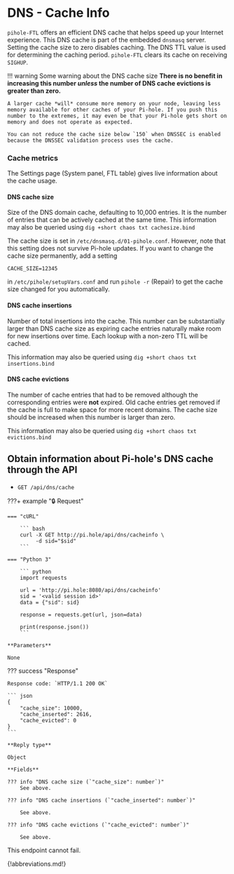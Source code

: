 # DNS - Cache Info

`pihole-FTL` offers an efficient DNS cache that helps speed up your Internet experience. This DNS cache is part of the embedded `dnsmasq` server. Setting the cache size to zero disables caching. The DNS TTL value is used for determining the caching period. `pihole-FTL` clears its cache on receiving `SIGHUP`.

<!-- markdownlint-disable code-block-style -->
!!! warning Some warning about the DNS cache size
    **There is no benefit in increasing this number *unless* the number of DNS cache evictions is greater than zero.**

    A larger cache *will* consume more memory on your node, leaving less memory available for other caches of your Pi-hole. If you push this number to the extremes, it may even be that your Pi-hole gets short on memory and does not operate as expected.

    You can not reduce the cache size below `150` when DNSSEC is enabled because the DNSSEC validation process uses the cache.
<!-- markdownlint-enable code-block-style -->

### Cache metrics

The Settings page (System panel, FTL table) gives live information about the cache usage.

#### DNS cache size

Size of the DNS domain cache, defaulting to 10,000 entries. It is the number of entries that can be actively cached at the same time.
This information may also be queried using `dig +short chaos txt cachesize.bind`

The cache size is set in `/etc/dnsmasq.d/01-pihole.conf`. However, note that this setting does not survive Pi-hole updates. If you want to change the cache size permanently, add a setting

``` plain
CACHE_SIZE=12345
```

in `/etc/pihole/setupVars.conf` and run `pihole -r` (Repair) to get the cache size changed for you automatically.

#### DNS cache insertions

Number of total insertions into the cache. This number can be substantially larger than DNS cache size as expiring cache entries naturally make room for new insertions over time. Each lookup with a non-zero TTL will be cached.

This information may also be queried using `dig +short chaos txt insertions.bind`

#### DNS cache evictions

The number of cache entries that had to be removed although the corresponding entries were **not** expired. Old cache entries get removed if the cache is full to make space for more recent domains. The cache size should be increased when this number is larger than zero.

This information may also be queried using `dig +short chaos txt evictions.bind`


## Obtain information about Pi-hole's DNS cache through the API

- `GET /api/dns/cache`

<!-- markdownlint-disable code-block-style -->
???+ example "🔒 Request"

    === "cURL"

        ``` bash
        curl -X GET http://pi.hole/api/dns/cacheinfo \
             -d sid="$sid"
        ```

    === "Python 3"

        ``` python
        import requests

        url = 'http://pi.hole:8080/api/dns/cacheinfo'
        sid = '<valid session id>'
        data = {"sid": sid}

        response = requests.get(url, json=data)

        print(response.json())
        ```

    **Parameters**

    None

??? success "Response"

    Response code: `HTTP/1.1 200 OK`

    ``` json
    {
        "cache_size": 10000,
        "cache_inserted": 2616,
        "cache_evicted": 0
    }
    ```

    **Reply type**

    Object

    **Fields**

    ??? info "DNS cache size (`"cache_size": number`)"
        See above.

    ??? info "DNS cache insertions (`"cache_inserted": number`)"

        See above.

    ??? info "DNS cache evictions (`"cache_evicted": number`)"

        See above.

<!-- markdownlint-enable code-block-style -->

This endpoint cannot fail.

{!abbreviations.md!}
